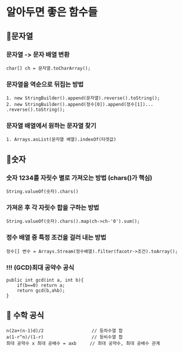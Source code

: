 # 알아두면 좋은 함수들

## 📮문자열

### 문자열 -> 문자 배열 변환
```
char[] ch = 문자열.toCharArray();
```

### 문자열을 역순으로 뒤집는 방법
```
1. new StringBuilder().append(문자열).reverse().toString();
2. new StringBuilder().append(정수[0]).append(정수[1])... .reverse().toString();
```

### 문자열 배열에서 원하는 문자열 찾기
```
1. Arrays.asList(문자열 배열).indexOf(타겟값)
```


## 🔢숫자

### 숫자 1234를 자릿수 별로 가져오는 방법 (chars()가 핵심)
```
String.valueOf(숫자).chars() 
```

### 가져온 후 각 자릿수 합을 구하는 방법
```
String.valueOf(숫자).chars().map(ch->ch-'0').sum();
```

### 정수 배열 중 특정 조건을 걸러 내는 방법
```
정수[] 변수 = Arrays.Stream(정수배열).filter(facotr->조건).toArray();
```

### !!! (GCD)최대 공약수 공식
```
public int gcd(int a, int b){
    if(b==0) return a;
    return gcd(b,a%b);
}
```

## 📐 수학 공식
```
n(2a+(n-1)d)/2                  // 등차수열 합
a(1-r^n)/(1-r)                  // 등비수열 합
최대 공약수 x 최대 공배수 = axb     // 최대 공약수, 최대 공배수 관계
```
